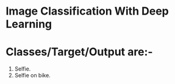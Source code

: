 # Image Classification With Deep Learning

# Classes/Target/Output are:-
  1. Selfie.
  2. Selfie on bike.
  
